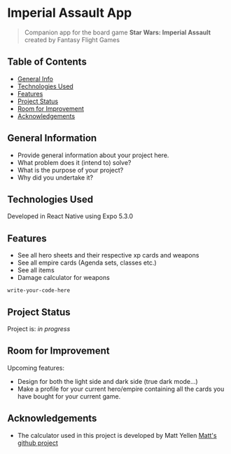 # Imperial Assault App
> Companion app for the board game **Star Wars: Imperial Assault** created by Fantasy Flight Games


## Table of Contents
* [General Info](#general-information)
* [Technologies Used](#technologies-used)
* [Features](#features)
* [Project Status](#project-status)
* [Room for Improvement](#room-for-improvement)
* [Acknowledgements](#acknowledgements)
<!-- * [License](#license) -->


## General Information
- Provide general information about your project here.
- What problem does it (intend to) solve?
- What is the purpose of your project?
- Why did you undertake it?
<!-- You don't have to answer all the questions - just the ones relevant to your project. -->


## Technologies Used
Developed in React Native using Expo 5.3.0

## Features
- See all hero sheets and their respective xp cards and weapons
- See all empire cards (Agenda sets, classes etc.)
- See all items
- Damage calculator for weapons

`write-your-code-here`


## Project Status
Project is: _in progress_


## Room for Improvement
Upcoming features:
- Design for both the light side and dark side (true dark mode...)
- Make a profile for your current hero/empire containing all the cards you have bought for your current game.

## Acknowledgements
- The calculator used in this project is developed by Matt Yellen [Matt's github project](https://github.com/mattyellen/imperial-assault-calculator)


<!-- Optional -->
<!-- ## License -->
<!-- This project is open source and available under the [... License](). -->

<!-- You don't have to include all sections - just the one's relevant to your project -->
